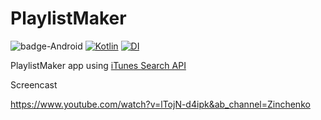 # PlaylistMaker

![badge-Android](https://img.shields.io/badge/Platform-Android-brightgreen)
[![Kotlin](https://img.shields.io/badge/Kotlin-1.7.10-blue.svg?style=flat&logo=kotlin)](https://kotlinlang.org)
[![DI](https://img.shields.io/badge/koin-brightgreen)](https://github.com/InsertKoinIO/koin)

PlaylistMaker app using [iTunes Search API](https://developer.apple.com/library/archive/documentation/AudioVideo/Conceptual/iTuneSearchAPI/index.html#//apple_ref/doc/uid/TP40017632-CH3-SW1) <br>

Screencast 

https://www.youtube.com/watch?v=lTojN-d4ipk&ab_channel=Zinchenko
